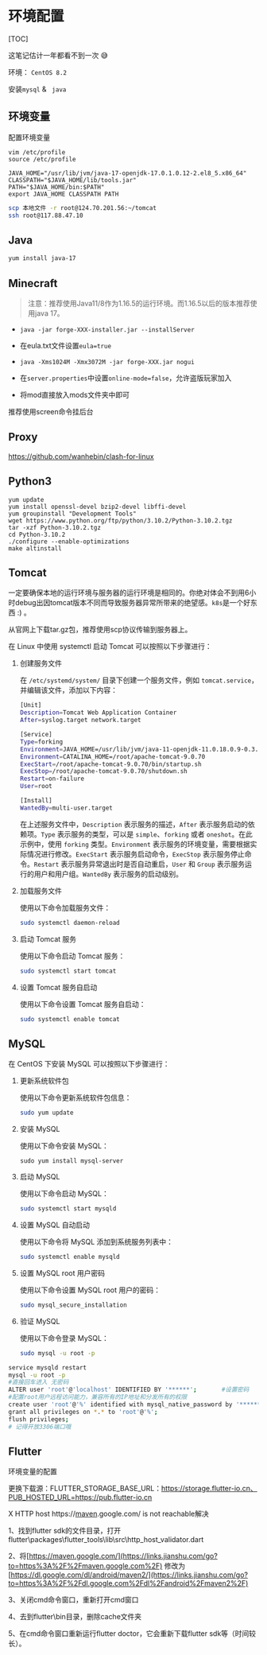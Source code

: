 # 环境配置

[TOC]

这笔记估计一年都看不到一次 😅

环境： `CentOS 8.2`

安装`mysql` & ` java`





## 环境变量

配置环境变量

~~~shell
vim /etc/profile
source /etc/profile
~~~

~~~shell
JAVA_HOME="/usr/lib/jvm/java-17-openjdk-17.0.1.0.12-2.el8_5.x86_64"
CLASSPATH="$JAVA_HOME/lib/tools.jar"
PATH="$JAVA_HOME/bin:$PATH"
export JAVA_HOME CLASSPATH PATH
~~~



~~~bash
scp 本地文件 -r root@124.70.201.56:~/tomcat
ssh root@117.88.47.10
~~~



## Java

~~~bash
yum install java-17
~~~



## Minecraft

> 注意：推荐使用Java11/8作为1.16.5的运行环境。而1.16.5以后的版本推荐使用java 17。



- `java -jar forge-XXX-installer.jar --installServer`

- 在eula.txt文件设置`eula=true`
- `java -Xms1024M -Xmx3072M -jar forge-XXX.jar nogui`
- 在`server.properties`中设置`online-mode=false`，允许盗版玩家加入

- 将mod直接放入mods文件夹中即可

推荐使用screen命令挂后台



## Proxy

https://github.com/wanhebin/clash-for-linux

## Python3

~~~shell
yum update
yum install openssl-devel bzip2-devel libffi-devel
yum groupinstall "Development Tools"
wget https://www.python.org/ftp/python/3.10.2/Python-3.10.2.tgz
tar -xzf Python-3.10.2.tgz
cd Python-3.10.2
./configure --enable-optimizations
make altinstall
~~~

## Tomcat

一定要确保本地的运行环境与服务器的运行环境是相同的。你绝对体会不到用6小时debug出因tomcat版本不同而导致服务器异常所带来的绝望感。`k8s`是一个好东西 :) 。



从官网上下载tar.gz包，推荐使用scp协议传输到服务器上。



在 Linux 中使用 systemctl 启动 Tomcat 可以按照以下步骤进行：

1. 创建服务文件

	在 `/etc/systemd/system/` 目录下创建一个服务文件，例如 `tomcat.service`，并编辑该文件，添加以下内容：

	~~~bash
	[Unit]
	Description=Tomcat Web Application Container
	After=syslog.target network.target
	
	[Service]
	Type=forking
	Environment=JAVA_HOME=/usr/lib/jvm/java-11-openjdk-11.0.18.0.9-0.3.ea.el8.x86_64
	Environment=CATALINA_HOME=/root/apache-tomcat-9.0.70
	ExecStart=/root/apache-tomcat-9.0.70/bin/startup.sh
	ExecStop=/root/apache-tomcat-9.0.70/shutdown.sh
	Restart=on-failure
	User=root
	
	[Install]
	WantedBy=multi-user.target
	~~~
	
	在上述服务文件中，`Description` 表示服务的描述，`After` 表示服务启动的依赖项。`Type` 表示服务的类型，可以是 `simple`、`forking` 或者 `oneshot`。在此示例中，使用 `forking` 类型。`Environment` 表示服务的环境变量，需要根据实际情况进行修改。`ExecStart` 表示服务启动命令，`ExecStop` 表示服务停止命令。`Restart` 表示服务异常退出时是否自动重启，`User` 和 `Group` 表示服务运行的用户和用户组。`WantedBy` 表示服务的启动级别。
	
2. 加载服务文件

	使用以下命令加载服务文件：

	~~~bash
	sudo systemctl daemon-reload
	~~~

	

3. 启动 Tomcat 服务

	使用以下命令启动 Tomcat 服务：

	~~~bash
	sudo systemctl start tomcat
	~~~

	

4. 设置 Tomcat 服务自启动

	使用以下命令设置 Tomcat 服务自启动：

	~~~bash
	sudo systemctl enable tomcat
	~~~

	

## MySQL

在 CentOS 下安装 MySQL 可以按照以下步骤进行：

1. 更新系统软件包

	 使用以下命令更新系统软件包信息：

	~~~bash
	sudo yum update
	~~~

	

  

2. 安装 MySQL

	  使用以下命令安装 MySQL：

	~~~shell
	sudo yum install mysql-server
	~~~

	

  

3. 启动 MySQL

	使用以下命令启动 MySQL：

	~~~bash
	sudo systemctl start mysqld
	~~~

	

4. 设置 MySQL 自动启动

	使用以下命令将 MySQL 添加到系统服务列表中：

	~~~bash
	sudo systemctl enable mysqld
	~~~

	

5. 设置 MySQL root 用户密码

	使用以下命令设置 MySQL root 用户的密码：

	~~~bash
	sudo mysql_secure_installation
	~~~

	

6. 验证 MySQL

	使用以下命令登录 MySQL：

	~~~bash
	sudo mysql -u root -p
	~~~

	

~~~bash
service mysqld restart
mysql -u root -p 
#直接回车进入 无密码
ALTER user 'root'@'localhost' IDENTIFIED BY '******';		#设置密码
#配置root用户远程访问能力，兼容所有的IP地址和分发所有的权限
create user 'root'@'%' identified with mysql_native_password by '********';
grant all privileges on *.* to 'root'@'%';
flush privileges;
# 记得开放3306端口哦
~~~



## Flutter

环境变量的配置

更换下载源：FLUTTER_STORAGE_BASE_URL：https://storage.flutter-io.cn、PUB_HOSTED_URL=https://pub.flutter-io.cn





X HTTP host https://[maven](https://links.jianshu.com/go?to=https%3A%2F%2Fso.csdn.net%2Fso%2Fsearch%3Fq%3Dmaven%26spm%3D1001.2101.3001.7020).google.com/ is not reachable解决

1、找到flutter sdk的文件目录，打开flutter\packages\flutter_tools\lib\src\http_host_validator.dart

2、将[https://maven.google.com/](https://links.jianshu.com/go?to=https%3A%2F%2Fmaven.google.com%2F) 修改为[https://dl.google.com/dl/android/maven2/](https://links.jianshu.com/go?to=https%3A%2F%2Fdl.google.com%2Fdl%2Fandroid%2Fmaven2%2F)

3、关闭cmd命令窗口，重新打开cmd窗口

4、去到flutter\bin目录，删除cache文件夹

5、在cmd命令窗口重新运行flutter doctor，它会重新下载flutter sdk等（时间较长）。

